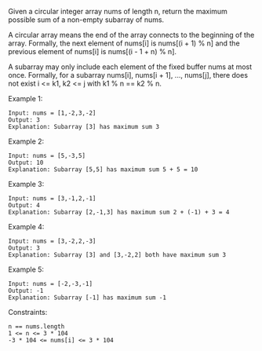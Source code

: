 Given a circular integer array nums of length n, return the maximum possible sum of a non-empty subarray of nums.

A circular array means the end of the array connects to the beginning of the array. Formally, the next element of nums[i] is nums[(i + 1) % n] and the previous element of nums[i] is nums[(i - 1 + n) % n].

A subarray may only include each element of the fixed buffer nums at most once. Formally, for a subarray nums[i], nums[i + 1], ..., nums[j], there does not exist i <= k1, k2 <= j with k1 % n == k2 % n.

Example 1:

```
Input: nums = [1,-2,3,-2]
Output: 3
Explanation: Subarray [3] has maximum sum 3
```

Example 2:

```
Input: nums = [5,-3,5]
Output: 10
Explanation: Subarray [5,5] has maximum sum 5 + 5 = 10
```

Example 3:

```
Input: nums = [3,-1,2,-1]
Output: 4
Explanation: Subarray [2,-1,3] has maximum sum 2 + (-1) + 3 = 4
```

Example 4:

```
Input: nums = [3,-2,2,-3]
Output: 3
Explanation: Subarray [3] and [3,-2,2] both have maximum sum 3
```

Example 5:

```
Input: nums = [-2,-3,-1]
Output: -1
Explanation: Subarray [-1] has maximum sum -1
```

Constraints:

```
n == nums.length
1 <= n <= 3 * 104
-3 * 104 <= nums[i] <= 3 * 104
```
